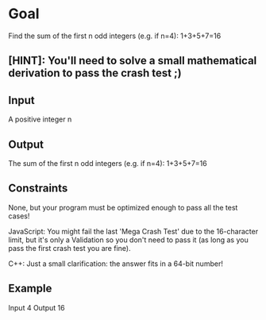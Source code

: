 # Goal

Find the sum of the first n odd integers
(e.g. if n=4): 1+3+5+7=16

## [HINT]: You'll need to solve a small mathematical derivation to pass the crash test ;)

## Input

A positive integer n

## Output

The sum of the first n odd integers
(e.g. if n=4): 1+3+5+7=16

## Constraints

None, but your program must be optimized enough to pass all the test cases!

JavaScript: You might fail the last 'Mega Crash Test' due to the 16-character limit, but it's only a Validation so you don't need to pass it (as long as you pass the first crash test you are fine).

C++: Just a small clarification: the answer fits in a 64-bit number!

## Example

Input
4
Output
16
